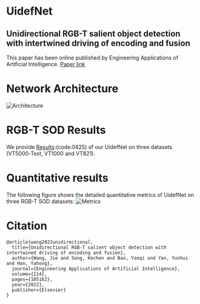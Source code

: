 # UidefNet
Unidirectional RGB-T salient object detection with intertwined driving of encoding and fusion
---
This paper has been online published by Engineering Applications of Artificial Intelligence.
[Paper link](https://doi.org/10.1016/j.engappai.2022.105162)

Network Architecture
===
![Architecture](https://user-images.githubusercontent.com/101792089/224664418-0ffd8d4e-0a5b-4743-8858-60e4b1aee974.png)

RGB-T SOD Results
===
We provide [Results](https://pan.baidu.com/s/1ql9jednuTXONuicR47o3wg):(code:0825) of our UidefNet on three datasets (VT5000-Test, VT1000 and VT821).

Quantitative results
===
The following figure shows the detailed quantitative metrics of UidefNet on three RGB-T SOD datasets:
![Metrics](https://github.com/WJ-CV/UidefNet/assets/101792089/c72cff3a-e69f-45be-9286-18c3787da3b6)

Citation
===
```
@article{wang2022unidirectional,
  title={Unidirectional RGB-T salient object detection with intertwined driving of encoding and fusion},
  author={Wang, Jie and Song, Kechen and Bao, Yanqi and Yan, Yunhui and Han, Yahong},
  journal={Engineering Applications of Artificial Intelligence},
  volume={114},
  pages={105162},
  year={2022},
  publisher={Elsevier}
}
```
